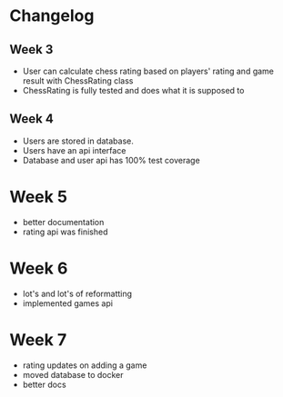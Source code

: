 # Changelog

## Week 3

- User can calculate chess rating based on players' rating and
game result with ChessRating class
- ChessRating is fully tested and does what it is supposed to

## Week 4

- Users are stored in database.
- Users have an api interface
- Database and user api has 100% test coverage

# Week 5
- better documentation
- rating api was finished

# Week 6
- lot's and lot's of reformatting
- implemented games api

# Week 7
- rating updates on adding a game
- moved database to docker
- better docs
